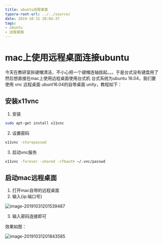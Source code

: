 ```yaml
---
title: ubuntu远程桌面
typora-root-url: ../../source/
date: 2019-10-31 20:04:37
tags:
- ubuntu
- 远程桌面
---
```


# mac上使用远程桌面连接ubuntu

今天在教研室拆键帽清洁，不小心把一个键帽连轴拔起。。。于是台式没有键盘用了
然后想直接在mac上使用远程桌面使用台式机
台式系统为ubuntu 16.04，我们要使用 vnc 远程桌面 ubunt16.04的自带桌面 unity，教程如下：

## 安装x11vnc
1. 安装
```bash
sudo apt-get install x11vnc
```
2. 设置密码
```bash
x11vnc -storepasswd
```
3. 启动vnc服务
```bash
x11vnc -forever -shared -rfbauth ~/.vnc/passwd
```

## 启动mac远程桌面

1. 打开mac自带的远程桌面
2. 输入{ip:端口号}

![image-20191031201539487](/imgs/image-20191031201539487.png)

3. 输入密码连接即可

效果如图：

![image-20191031201843585](/imgs/image-20191031201843585.png)